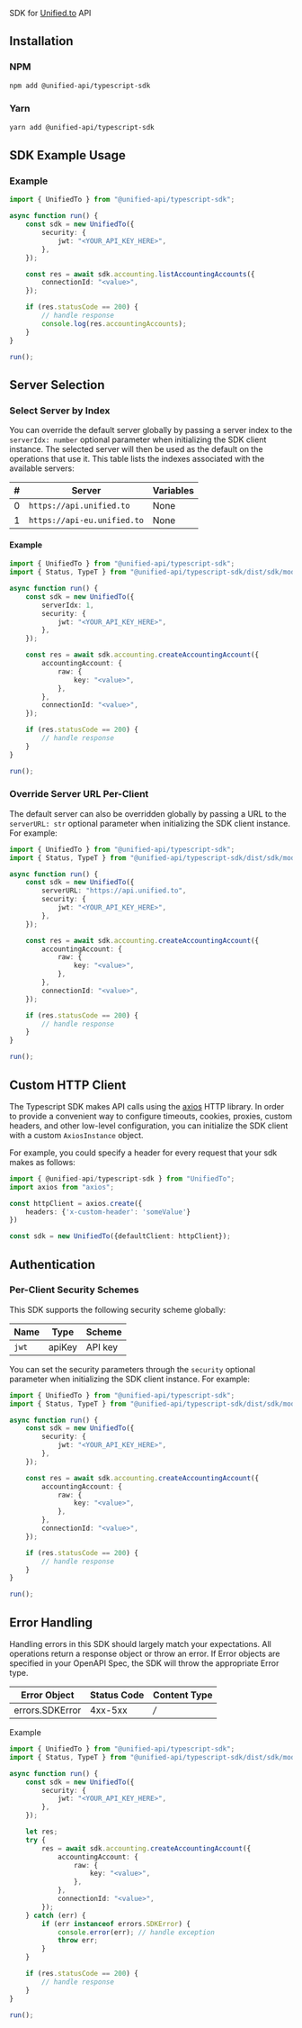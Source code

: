 SDK for [Unified.to](https://unified.to) API
</div>

<!-- Start SDK Installation [installation] -->
## Installation

### NPM

```bash
npm add @unified-api/typescript-sdk
```

### Yarn

```bash
yarn add @unified-api/typescript-sdk
```
<!-- End SDK Installation [installation] -->

<!-- Start SDK Example Usage [usage] -->
## SDK Example Usage

### Example

```typescript
import { UnifiedTo } from "@unified-api/typescript-sdk";

async function run() {
    const sdk = new UnifiedTo({
        security: {
            jwt: "<YOUR_API_KEY_HERE>",
        },
    });

    const res = await sdk.accounting.listAccountingAccounts({
        connectionId: "<value>",
    });

    if (res.statusCode == 200) {
        // handle response
        console.log(res.accountingAccounts);
    }
}

run();

```
<!-- End SDK Example Usage [usage] -->

<!-- Start Server Selection [server] -->
## Server Selection

### Select Server by Index

You can override the default server globally by passing a server index to the `serverIdx: number` optional parameter when initializing the SDK client instance. The selected server will then be used as the default on the operations that use it. This table lists the indexes associated with the available servers:

| # | Server | Variables |
| - | ------ | --------- |
| 0 | `https://api.unified.to` | None |
| 1 | `https://api-eu.unified.to` | None |

#### Example

```typescript
import { UnifiedTo } from "@unified-api/typescript-sdk";
import { Status, TypeT } from "@unified-api/typescript-sdk/dist/sdk/models/shared";

async function run() {
    const sdk = new UnifiedTo({
        serverIdx: 1,
        security: {
            jwt: "<YOUR_API_KEY_HERE>",
        },
    });

    const res = await sdk.accounting.createAccountingAccount({
        accountingAccount: {
            raw: {
                key: "<value>",
            },
        },
        connectionId: "<value>",
    });

    if (res.statusCode == 200) {
        // handle response
    }
}

run();

```


### Override Server URL Per-Client

The default server can also be overridden globally by passing a URL to the `serverURL: str` optional parameter when initializing the SDK client instance. For example:
```typescript
import { UnifiedTo } from "@unified-api/typescript-sdk";
import { Status, TypeT } from "@unified-api/typescript-sdk/dist/sdk/models/shared";

async function run() {
    const sdk = new UnifiedTo({
        serverURL: "https://api.unified.to",
        security: {
            jwt: "<YOUR_API_KEY_HERE>",
        },
    });

    const res = await sdk.accounting.createAccountingAccount({
        accountingAccount: {
            raw: {
                key: "<value>",
            },
        },
        connectionId: "<value>",
    });

    if (res.statusCode == 200) {
        // handle response
    }
}

run();

```
<!-- End Server Selection [server] -->



<!-- Start Custom HTTP Client [http-client] -->
## Custom HTTP Client

The Typescript SDK makes API calls using the [axios](https://axios-http.com/docs/intro) HTTP library.  In order to provide a convenient way to configure timeouts, cookies, proxies, custom headers, and other low-level configuration, you can initialize the SDK client with a custom `AxiosInstance` object.

For example, you could specify a header for every request that your sdk makes as follows:

```typescript
import { @unified-api/typescript-sdk } from "UnifiedTo";
import axios from "axios";

const httpClient = axios.create({
    headers: {'x-custom-header': 'someValue'}
})

const sdk = new UnifiedTo({defaultClient: httpClient});
```
<!-- End Custom HTTP Client [http-client] -->



<!-- Start Authentication [security] -->
## Authentication

### Per-Client Security Schemes

This SDK supports the following security scheme globally:

| Name    | Type    | Scheme  |
| ------- | ------- | ------- |
| `jwt`   | apiKey  | API key |

You can set the security parameters through the `security` optional parameter when initializing the SDK client instance. For example:
```typescript
import { UnifiedTo } from "@unified-api/typescript-sdk";
import { Status, TypeT } from "@unified-api/typescript-sdk/dist/sdk/models/shared";

async function run() {
    const sdk = new UnifiedTo({
        security: {
            jwt: "<YOUR_API_KEY_HERE>",
        },
    });

    const res = await sdk.accounting.createAccountingAccount({
        accountingAccount: {
            raw: {
                key: "<value>",
            },
        },
        connectionId: "<value>",
    });

    if (res.statusCode == 200) {
        // handle response
    }
}

run();

```
<!-- End Authentication [security] -->

<!-- No SDK Installation -->
<!-- No SDK Example Usage -->
<!-- No SDK Available Operations -->
<!-- Start Error Handling [errors] -->
## Error Handling

Handling errors in this SDK should largely match your expectations.  All operations return a response object or throw an error.  If Error objects are specified in your OpenAPI Spec, the SDK will throw the appropriate Error type.

| Error Object    | Status Code     | Content Type    |
| --------------- | --------------- | --------------- |
| errors.SDKError | 4xx-5xx         | */*             |

Example

```typescript
import { UnifiedTo } from "@unified-api/typescript-sdk";
import { Status, TypeT } from "@unified-api/typescript-sdk/dist/sdk/models/shared";

async function run() {
    const sdk = new UnifiedTo({
        security: {
            jwt: "<YOUR_API_KEY_HERE>",
        },
    });

    let res;
    try {
        res = await sdk.accounting.createAccountingAccount({
            accountingAccount: {
                raw: {
                    key: "<value>",
                },
            },
            connectionId: "<value>",
        });
    } catch (err) {
        if (err instanceof errors.SDKError) {
            console.error(err); // handle exception
            throw err;
        }
    }

    if (res.statusCode == 200) {
        // handle response
    }
}

run();

```
<!-- End Error Handling [errors] -->

<!-- Placeholder for Future Speakeasy SDK Sections -->


